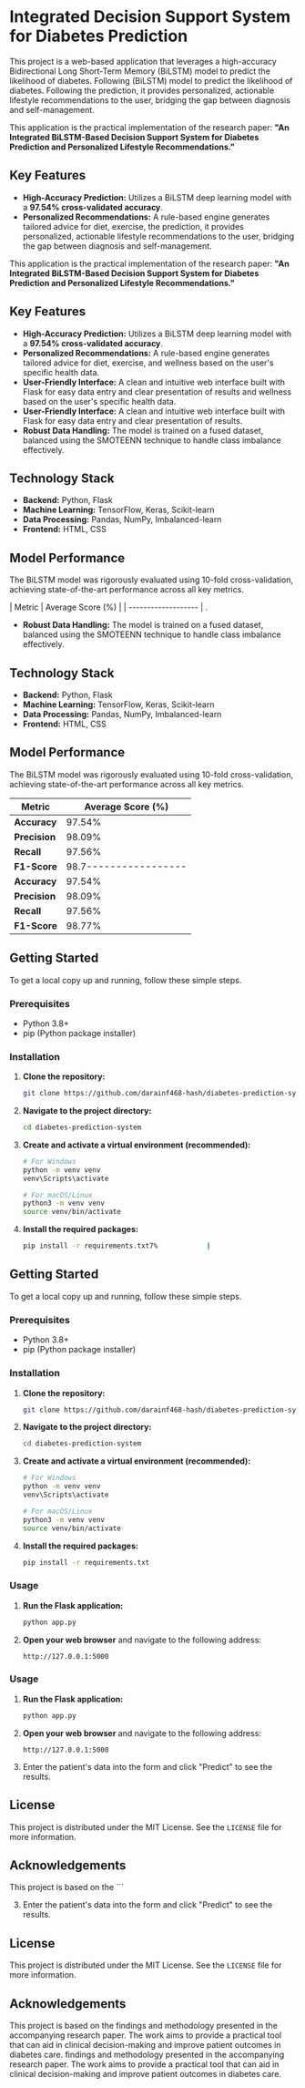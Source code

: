 # Integrated Decision Support System for Diabetes Prediction

This project is a web-based application that leverages a high-accuracy Bidirectional Long Short-Term Memory (BiLSTM) model to predict the likelihood of diabetes. Following (BiLSTM) model to predict the likelihood of diabetes. Following the prediction, it provides personalized, actionable lifestyle recommendations to the user, bridging the gap between diagnosis and self-management.

This application is the practical implementation of the research paper: **"An Integrated BiLSTM-Based Decision Support System for Diabetes Prediction and Personalized Lifestyle Recommendations."**

## Key Features

-   **High-Accuracy Prediction:** Utilizes a BiLSTM deep learning model with a **97.54% cross-validated accuracy**.
-   **Personalized Recommendations:** A rule-based engine generates tailored advice for diet, exercise, the prediction, it provides personalized, actionable lifestyle recommendations to the user, bridging the gap between diagnosis and self-management.

This application is the practical implementation of the research paper: **"An Integrated BiLSTM-Based Decision Support System for Diabetes Prediction and Personalized Lifestyle Recommendations."**

## Key Features

-   **High-Accuracy Prediction:** Utilizes a BiLSTM deep learning model with a **97.54% cross-validated accuracy**.
-   **Personalized Recommendations:** A rule-based engine generates tailored advice for diet, exercise, and wellness based on the user's specific health data.
-   **User-Friendly Interface:** A clean and intuitive web interface built with Flask for easy data entry and clear presentation of results and wellness based on the user's specific health data.
-   **User-Friendly Interface:** A clean and intuitive web interface built with Flask for easy data entry and clear presentation of results.
-   **Robust Data Handling:** The model is trained on a fused dataset, balanced using the SMOTEENN technique to handle class imbalance effectively.

## Technology Stack

-   **Backend:** Python, Flask
-   **Machine Learning:** TensorFlow, Keras, Scikit-learn
-   **Data Processing:** Pandas, NumPy, Imbalanced-learn
-   **Frontend:** HTML, CSS

## Model Performance

The BiLSTM model was rigorously evaluated using 10-fold cross-validation, achieving state-of-the-art performance across all key metrics.

| Metric              | Average Score (%) |
| ------------------- | .
-   **Robust Data Handling:** The model is trained on a fused dataset, balanced using the SMOTEENN technique to handle class imbalance effectively.

## Technology Stack

-   **Backend:** Python, Flask
-   **Machine Learning:** TensorFlow, Keras, Scikit-learn
-   **Data Processing:** Pandas, NumPy, Imbalanced-learn
-   **Frontend:** HTML, CSS

## Model Performance

The BiLSTM model was rigorously evaluated using 10-fold cross-validation, achieving state-of-the-art performance across all key metrics.

| Metric              | Average Score (%) |
| ------------------- | ----------------- |
| **Accuracy**        | 97.54%            |
| **Precision**       | 98.09%            |
| **Recall**          | 97.56%            |
| **F1-Score**        | 98.7----------------- |
| **Accuracy**        | 97.54%            |
| **Precision**       | 98.09%            |
| **Recall**          | 97.56%            |
| **F1-Score**        | 98.77%            |

## Getting Started

To get a local copy up and running, follow these simple steps.

### Prerequisites

-   Python 3.8+
-   pip (Python package installer)

### Installation

1.  **Clone the repository:**
    ```sh
    git clone https://github.com/darainf468-hash/diabetes-prediction-system.git
    ```

2.  **Navigate to the project directory:**
    ```sh
    cd diabetes-prediction-system
    ```

3.  **Create and activate a virtual environment (recommended):**
    ```sh
    # For Windows
    python -m venv venv
    venv\Scripts\activate

    # For macOS/Linux
    python3 -m venv venv
    source venv/bin/activate
    ```

4.  **Install the required packages:**
    ```sh
    pip install -r requirements.txt7%            |

## Getting Started

To get a local copy up and running, follow these simple steps.

### Prerequisites

-   Python 3.8+
-   pip (Python package installer)

### Installation

1.  **Clone the repository:**
    ```sh
    git clone https://github.com/darainf468-hash/diabetes-prediction-system.git
    ```

2.  **Navigate to the project directory:**
    ```sh
    cd diabetes-prediction-system
    ```

3.  **Create and activate a virtual environment (recommended):**
    ```sh
    # For Windows
    python -m venv venv
    venv\Scripts\activate

    # For macOS/Linux
    python3 -m venv venv
    source venv/bin/activate
    ```

4.  **Install the required packages:**
    ```sh
    pip install -r requirements.txt
    ```

### Usage

1.  **Run the Flask application:**
    ```sh
    python app.py
    ```

2.  **Open your web browser** and navigate to the following address:
    ```
    http://127.0.0.1:5000
    ```

### Usage

1.  **Run the Flask application:**
    ```sh
    python app.py
    ```

2.  **Open your web browser** and navigate to the following address:
    ```
    http://127.0.0.1:5000
    ```

3.  Enter the patient's data into the form and click "Predict" to see the results.

## License

This project is distributed under the MIT License. See the `LICENSE` file for more information.

## Acknowledgements

This project is based on the
    ```

3.  Enter the patient's data into the form and click "Predict" to see the results.

## License

This project is distributed under the MIT License. See the `LICENSE` file for more information.

## Acknowledgements

This project is based on the findings and methodology presented in the accompanying research paper. The work aims to provide a practical tool that can aid in clinical decision-making and improve patient outcomes in diabetes care.
 findings and methodology presented in the accompanying research paper. The work aims to provide a practical tool that can aid in clinical decision-making and improve patient outcomes in diabetes care.
